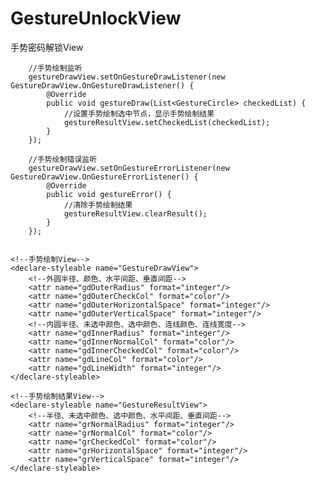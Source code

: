 # GestureUnlockView
手势密码解锁View



        //手势绘制监听
        gestureDrawView.setOnGestureDrawListener(new GestureDrawView.OnGestureDrawListener() {
            @Override
            public void gestureDraw(List<GestureCircle> checkedList) {
                //设置手势绘制选中节点，显示手势绘制结果
                gestureResultView.setCheckedList(checkedList);
            }
        });

        //手势绘制错误监听
        gestureDrawView.setOnGestureErrorListener(new GestureDrawView.OnGestureErrorListener() {
            @Override
            public void gestureError() {
                //清除手势绘制结果
                gestureResultView.clearResult();
            }
        });


    <!--手势绘制View-->
    <declare-styleable name="GestureDrawView">
        <!--外圆半径、颜色、水平间距、垂直间距-->
        <attr name="gdOuterRadius" format="integer"/>
        <attr name="gdOuterCheckCol" format="color"/>
        <attr name="gdOuterHorizontalSpace" format="integer"/>
        <attr name="gdOuterVerticalSpace" format="integer"/>
        <!--内圆半径、未选中颜色、选中颜色、连线颜色、连线宽度-->
        <attr name="gdInnerRadius" format="integer"/>
        <attr name="gdInnerNormalCol" format="color"/>
        <attr name="gdInnerCheckedCol" format="color"/>
        <attr name="gdLineCol" format="color"/>
        <attr name="gdLineWidth" format="integer"/>
    </declare-styleable>

    <!--手势绘制结果View-->
    <declare-styleable name="GestureResultView">
        <!--半径、未选中颜色、选中颜色、水平间距、垂直间距-->
        <attr name="grNormalRadius" format="integer"/>
        <attr name="grNormalCol" format="color"/>
        <attr name="grCheckedCol" format="color"/>
        <attr name="grHorizontalSpace" format="integer"/>
        <attr name="grVerticalSpace" format="integer"/>
    </declare-styleable>
    
    
    
